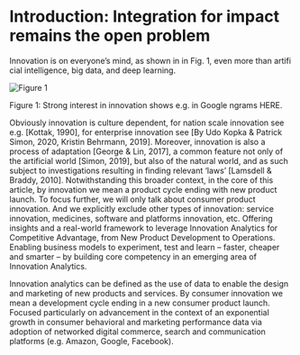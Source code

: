 # Introduction: Integration for impact remains the open problem


Innovation is on everyone’s mind, as shown in in Fig. 1, even more than artifi
cial intelligence, big data, and deep learning. 

![Figure 1](/ai-bigdata-innovation-ngram.png "Figure 1")

<Callout emoji="💡">
Figure 1: Strong interest in innovation shows e.g. in Google ngrams <Link <a href="https://books.google.com/ngrams/graph?content=innovation%2Cartificial+intelligence%2Cbig+data%2Cmachine+learning&year start=1900&year end=2019&corpus=26&smoothing=3">HERE</a></Link>.
</Callout>

Obviously innovation is culture dependent, for nation scale innovation see e.g. [Kottak, 1990], for enterprise innovation see [By Udo Kopka & Patrick Simon, 2020, Kristin Behrmann, 2019].
Moreover, innovation is also a process of adaptation [George & Lin, 2017], a common feature not only of the artificial world [Simon, 2019], but also of the natural world, and as such subject to investigations resulting in finding relevant ‘laws’ [Lamsdell & Braddy, 2010].
Notwithstanding this broader context, in the core of this article, by innovation we mean a product cycle ending with new product launch. To focus further, we will only talk about consumer product innovation. And we explicitly exclude other types of innovation: service innovation, medicines, software and platforms innovation, etc. Offering insights and a real-world framework to leverage Innovation Analytics for Competitive Advantage, from New Product Development to Operations. Enabling business models to experiment, test and learn – faster, cheaper and smarter – by building core competency in an emerging area of Innovation Analytics.

Innovation analytics can be defined as the use of data to enable the design and marketing of new products and services. By consumer innovation we mean a development cycle ending in a new consumer product launch. Focused particularly on advancement in the context of an exponential growth in consumer behavioral and marketing performance data via adoption of networked digital commerce, search and communication platforms (e.g. Amazon, Google, Facebook).
